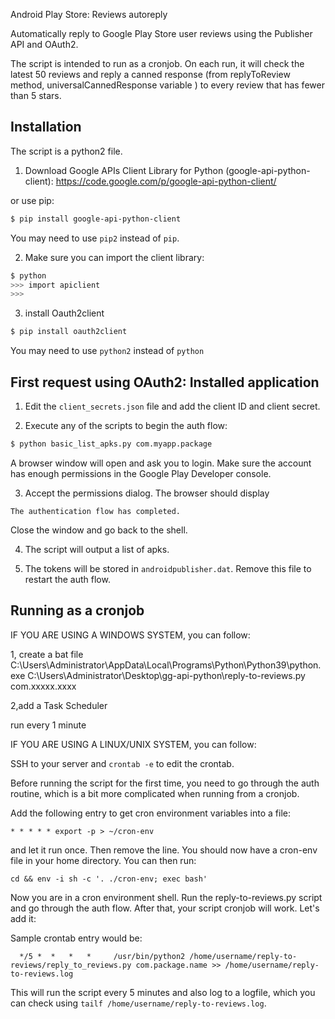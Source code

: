 Android Play Store: Reviews autoreply

Automatically reply to Google Play Store user reviews using the Publisher API and OAuth2.

The script is intended to run as a cronjob. On each run, it will check the latest 50 reviews and reply a canned response (from replyToReview method, universalCannedResponse variable ) to every review that has fewer than 5 stars.

## Installation

The script is a python2 file.

1. Download Google APIs Client Library for Python (google-api-python-client):
  https://code.google.com/p/google-api-python-client/

  or use pip:

  ```bash
  $ pip install google-api-python-client
  ```

  You may need to use `pip2` instead of `pip`.

2. Make sure you can import the client library:

  ```bash
  $ python
  >>> import apiclient
  >>>
  ```
3. install Oauth2client
  ```bash
  $ pip install oauth2client
  ```
  You may need to use `python2` instead of `python`

## First request using OAuth2: Installed application

1. Edit the `client_secrets.json` file and add the client ID and client secret.

2. Execute any of the scripts to begin the auth flow:

  ```bash
  $ python basic_list_apks.py com.myapp.package
  ```

  A browser window will open and ask you to login. Make sure the account has
  enough permissions in the Google Play Developer console.

3. Accept the permissions dialog. The browser should display

  `The authentication flow has completed.`

  Close the window and go back to the shell.

4. The script will output a list of apks.

5. The tokens will be stored in `androidpublisher.dat`. Remove this file to restart the
 auth flow.


## Running as a cronjob

IF YOU ARE USING A WINDOWS SYSTEM, you can follow:

1, create a bat file
C:\Users\Administrator\AppData\Local\Programs\Python\Python39\python.exe C:\Users\Administrator\Desktop\gg-api-python\reply-to-reviews.py com.xxxxx.xxxx

2,add a Task Scheduler

run every 1 minute


IF YOU ARE USING A LINUX/UNIX SYSTEM, you can follow:

SSH to your server and `crontab -e` to edit the crontab.

Before running the script for the first time, you need to go through the auth routine, which is a bit more complicated when running from a cronjob.

Add the following entry to get cron environment variables into a file:

```* * * * * export -p > ~/cron-env```

and let it run once. Then remove the line.
You should now have a cron-env file in your home directory.
You can then run:

```cd && env -i sh -c '. ./cron-env; exec bash'```

Now you are in a cron environment shell. Run the reply-to-reviews.py script and go through the auth flow. After that, your script cronjob will work. Let's add it:

Sample crontab entry would be:

```  */5 *  *   *   *     /usr/bin/python2 /home/username/reply-to-reviews/reply_to_reviews.py com.package.name >> /home/username/reply-to-reviews.log```

This will run the script every 5 minutes and also log to a logfile, which you can check using `tailf /home/username/reply-to-reviews.log`.
